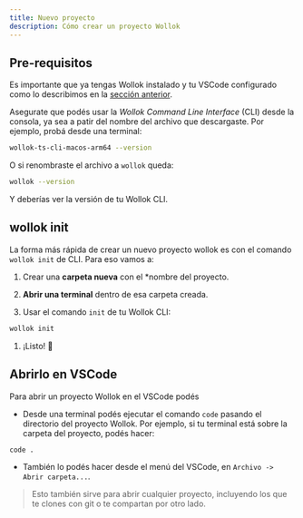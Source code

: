 ```yaml
---
title: Nuevo proyecto
description: Cómo crear un proyecto Wollok
---
```


## Pre-requisitos

Es importante que ya tengas Wollok instalado y tu VSCode configurado como lo describimos en la [sección anterior](installation).

Asegurate que podés usar la _Wollok Command Line Interface_ (CLI) desde la consola, ya sea a patir del nombre del archivo que descargaste. Por ejemplo, probá desde una terminal:

```bash
wollok-ts-cli-macos-arm64 --version
```

O si renombraste el archivo a `wollok` queda:

```bash
wollok --version
```

Y deberías ver la versión de tu Wollok CLI.

## wollok init

La forma más rápida de crear un nuevo proyecto wollok es con el comando `wollok init` de CLI.
Para eso vamos a:

1. Crear una **carpeta nueva** con el *nombre del proyecto.

1. **Abrir una terminal** dentro de esa carpeta creada.

1. Usar el comando `init` de tu Wollok CLI:
```bash
wollok init
```

1. ¡Listo! 🌟

## Abrirlo en VSCode

Para abrir un proyecto Wollok en el VSCode podés

- Desde una terminal podés ejecutar el comando `code` pasando el directorio del proyecto Wollok. Por ejemplo, si tu terminal está sobre la carpeta del proyecto, podés hacer:
```bash
code .
```

- También lo podés hacer desde el menú del VSCode, en `Archivo -> Abrir carpeta...`.

> Esto también sirve para abrir cualquier proyecto, incluyendo los que te clones con git o te compartan por otro lado.